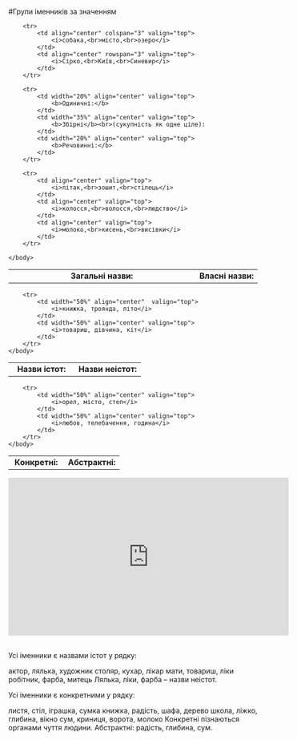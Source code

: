 #Групи iменникiв за значенням

<table>
    <body>
        <tr>
            <td align="center" colspan="3" valign="top">
                <b>Загальні назви:</b>
            </td>
            <td width="25%" align="center" valign="top">
                <b>Власні назви:</b>
            </td>
        </tr>

        <tr>
            <td align="center" colspan="3" valign="top">
                <i>собака,<br>місто,<br>озеро</i>
            </td>
            <td align="center" rowspan="3" valign="top">
                <i>Сірко,<br>Київ,<br>Синевир</i>
            </td>
        </tr>

        <tr>
            <td width="20%" align="center" valign="top">
                <b>Одиничні:</b>
            </td>
            <td width="35%" align="center" valign="top">
                <b>Збірні</b><br>(сукупність як одне ціле):
            </td>
            <td width="20%" align="center" valign="top">
                <b>Речовинні:</b>
            </td>
        </tr>

        <tr>
            <td align="center" valign="top">
                <i>літак,<br>зошит,<br>стілець</i>
            </td>
            <td align="center" valign="top">
                <i>колосся,<br>волосся,<br>людство</i>
            </td>
            <td align="center" valign="top">
                <i>молоко,<br>кисень,<br>висівки</i>
            </td>
        </tr>

    </body>
</table>


<table>
    <body>
        <tr>
            <td width="50%" align="center" valign="top">
                <b>Назви істот:</b>
            </td>
            <td width="50%" align="center" valign="top">
                <b>Назви неістот:</b>
            </td>
        </tr>

        <tr>
            <td width="50%" align="center"  valign="top">
                <i>книжка, троянда, літо</i>
            </td>
            <td width="50%" align="center" valign="top">
                <i>товариш, дівчина, кіт</i>
            </td>
        </tr>
    </body>
</table>


<table>
    <body>
        <tr>
            <td width="50%" align="center" valign="top">
                <b>Конкретні:</b>
            </td>
            <td width="50%" align="center" valign="top">
                <b>Абстрактні:</b>
            </td>
        </tr>

        <tr>
            <td width="50%" align="center" valign="top">
                <i>орел, місто, степ</i>
            </td>
            <td width="50%" align="center" valign="top">
                <i>любов, телебачення, година</i>
            </td>
        </tr>
    </body>
</table>


<div class="fluidMedia">
<iframe align="center" width="560" height="315" src="https://www.youtube.com/embed/OT9OOmOuX-o" frameborder="0" allowfullscreen></iframe>
</div>
<div class="popup">
</div>



<br>
<quiz correctLabel="correct" incorrectLabel="incorrect" checkLabel="check">
    <question text="">
       <p>Усі іменники є назвами істот у рядку:</p>
        <answer>актор, лялька, художник</answer>
        <answer correct>столяр, кухар, лікар</answer>
        <answer>мати, товариш, ліки</answer>
        <answer>робітник, фарба, митець</answer>
        <explanation>
     Лялька, ліки, фарба – назви неістот.
        <explanation>
    </question>
</quiz>


<br>
<quiz correctLabel="correct" incorrectLabel="incorrect" checkLabel="check">
    <question text="">
       <p>Усі іменники є конкретними у рядку:</p>
      <answer correct> листя, стіл, іграшка, сумка</answer>
        <answer>книжка, радість, шафа, дерево</answer>
        <answer>школа, ліжко, глибина, вікно</answer>
        <answer>сум, криниця, ворота, молоко </answer>
        <explanation>
        Конкретні пізнаються органами чуття людини. Абстрактні: радість, глибина, сум.
        </explanation>
    </question>
</quiz>